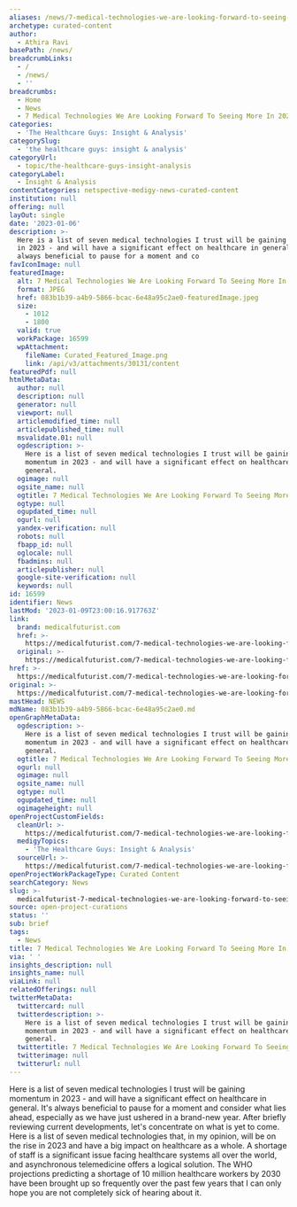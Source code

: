 ```yaml
---
aliases: /news/7-medical-technologies-we-are-looking-forward-to-seeing-more-in-2023
archetype: curated-content
author:
  - Athira Ravi
basePath: /news/
breadcrumbLinks:
  - /
  - /news/
  - ''
breadcrumbs:
  - Home
  - News
  - 7 Medical Technologies We Are Looking Forward To Seeing More In 2023
categories:
  - 'The Healthcare Guys: Insight & Analysis'
categorySlug:
  - 'the healthcare guys: insight & analysis'
categoryUrl:
  - topic/the-healthcare-guys-insight-analysis
categoryLabel:
  - Insight & Analysis
contentCategories: netspective-medigy-news-curated-content
institution: null
offering: null
layOut: single
date: '2023-01-06'
description: >-
  Here is a list of seven medical technologies I trust will be gaining momentum
  in 2023 - and will have a significant effect on healthcare in general. It's
  always beneficial to pause for a moment and co
favIconImage: null
featuredImage:
  alt: 7 Medical Technologies We Are Looking Forward To Seeing More In 2023
  format: JPEG
  href: 083b1b39-a4b9-5866-bcac-6e48a95c2ae0-featuredImage.jpeg
  size:
    - 1012
    - 1800
  valid: true
  workPackage: 16599
  wpAttachment:
    fileName: Curated_Featured_Image.png
    link: /api/v3/attachments/30131/content
featuredPdf: null
htmlMetaData:
  author: null
  description: null
  generator: null
  viewport: null
  articlemodified_time: null
  articlepublished_time: null
  msvalidate.01: null
  ogdescription: >-
    Here is a list of seven medical technologies I trust will be gaining
    momentum in 2023 - and will have a significant effect on healthcare in
    general.
  ogimage: null
  ogsite_name: null
  ogtitle: 7 Medical Technologies We Are Looking Forward To Seeing More In 2023
  ogtype: null
  ogupdated_time: null
  ogurl: null
  yandex-verification: null
  robots: null
  fbapp_id: null
  oglocale: null
  fbadmins: null
  articlepublisher: null
  google-site-verification: null
  keywords: null
id: 16599
identifier: News
lastMod: '2023-01-09T23:00:16.917763Z'
link:
  brand: medicalfuturist.com
  href: >-
    https://medicalfuturist.com/7-medical-technologies-we-are-looking-forward-to-seeing-more-in-2023/
  original: >-
    https://medicalfuturist.com/7-medical-technologies-we-are-looking-forward-to-seeing-more-in-2023
href: >-
  https://medicalfuturist.com/7-medical-technologies-we-are-looking-forward-to-seeing-more-in-2023/
original: >-
  https://medicalfuturist.com/7-medical-technologies-we-are-looking-forward-to-seeing-more-in-2023
mastHead: NEWS
mdName: 083b1b39-a4b9-5866-bcac-6e48a95c2ae0.md
openGraphMetaData:
  ogdescription: >-
    Here is a list of seven medical technologies I trust will be gaining
    momentum in 2023 - and will have a significant effect on healthcare in
    general.
  ogtitle: 7 Medical Technologies We Are Looking Forward To Seeing More In 2023
  ogurl: null
  ogimage: null
  ogsite_name: null
  ogtype: null
  ogupdated_time: null
  ogimageheight: null
openProjectCustomFields:
  cleanUrl: >-
    https://medicalfuturist.com/7-medical-technologies-we-are-looking-forward-to-seeing-more-in-2023/
  medigyTopics:
    - 'The Healthcare Guys: Insight & Analysis'
  sourceUrl: >-
    https://medicalfuturist.com/7-medical-technologies-we-are-looking-forward-to-seeing-more-in-2023
openProjectWorkPackageType: Curated Content
searchCategory: News
slug: >-
  medicalfuturist-7-medical-technologies-we-are-looking-forward-to-seeing-more-in-2023
source: open-project-curations
status: ''
sub: brief
tags:
  - News
title: 7 Medical Technologies We Are Looking Forward To Seeing More In 2023
via: ' '
insights_description: null
insights_name: null
viaLink: null
relatedOfferings: null
twitterMetaData:
  twittercard: null
  twitterdescription: >-
    Here is a list of seven medical technologies I trust will be gaining
    momentum in 2023 - and will have a significant effect on healthcare in
    general.
  twittertitle: 7 Medical Technologies We Are Looking Forward To Seeing More In 2023
  twitterimage: null
  twitterurl: null
---
```

<p>Here is a list of seven medical technologies I trust will be gaining momentum in 2023 - and will have a significant effect on healthcare in general. It's always beneficial to pause for a moment and consider what lies ahead, especially as we have just ushered in a brand-new year. After briefly reviewing current developments, let's concentrate on what is yet to come. Here is a list of seven medical technologies that, in my opinion, will be on the rise in 2023 and have a big impact on healthcare as a whole. A shortage of staff is a significant issue facing healthcare systems all over the world, and asynchronous telemedicine offers a logical solution. The WHO projections predicting a shortage of 10 million healthcare workers by 2030 have been brought up so frequently over the past few years that I can only hope you are not completely sick of hearing about it.</p>